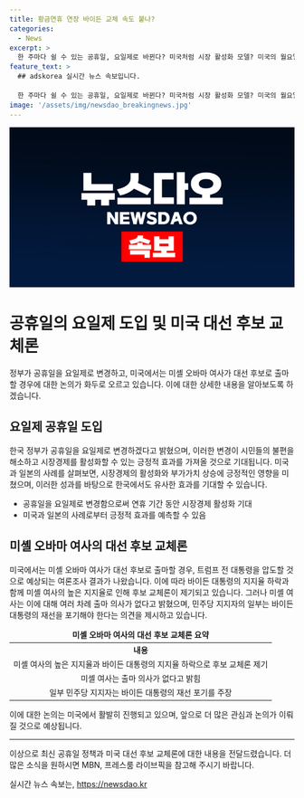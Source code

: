 ```yaml
---
title: 황금연휴 연장 바이든 교체 속도 붙나?
categories:
  - News
excerpt: >
  한 주마다 쉴 수 있는 공휴일, 요일제로 바뀐다? 미국처럼 시장 활성화 모델? 미국의 월요일 공휴일 법과 일본의 해피 먼데이 제도를 모델로 하여 공휴일을 요일에 맞춰 변경하려는 정부의 계획이 화제다. 이에 대한 관심과 기대가 높아지고 있지만, 일부 누리꾼들은 내수경제 이용을 우려하는 반응도 나오고 있다. 또한, 조 바이든 미국 대통령의 후보 교체론과 미셸 오바마 여사의 높은 지지율에 대한 놀라운 여론조사 결과도 주목받고 있다. 바이든 대통령의 고령 논란과 지지율 하락에 대한 우려도 함께 전해졌다. #요일제 #미셸오바마 #바이든대통령 #여론조사 #미국2024대선
feature_text: >
  ## adskorea 실시간 뉴스 속보입니다.

  한 주마다 쉴 수 있는 공휴일, 요일제로 바뀐다? 미국처럼 시장 활성화 모델? 미국의 월요일 공휴일 법과 일본의 해피 먼데이 제도를 모델로 하여 공휴일을 요일에 맞춰 변경하려는 정부의 계획이 화제다. 이에 대한 관심과 기대가 높아지고 있지만, 일부 누리꾼들은 내수경제 이용을 우려하는 반응도 나오고 있다. 또한, 조 바이든 미국 대통령의 후보 교체론과 미셸 오바마 여사의 높은 지지율에 대한 놀라운 여론조사 결과도 주목받고 있다. 바이든 대통령의 고령 논란과 지지율 하락에 대한 우려도 함께 전해졌다. #요일제 #미셸오바마 #바이든대통령 #여론조사 #미국2024대선
image: '/assets/img/newsdao_breakingnews.jpg'
---
```


<p><img src="/assets/img/newsdao_breakingnews.jpg" alt="adskorea 속보" /></p>

<h1>공휴일의 요일제 도입 및 미국 대선 후보 교체론</h1>

<p data-ke-size="size16">정부가 공휴일을 요일제로 변경하고, 미국에서는 미셸 오바마 여사가 대선 후보로 출마할 경우에 대한 논의가 화두로 오르고 있습니다. 이에 대한 상세한 내용을 알아보도록 하겠습니다.</p>

<h2 data-ke-size="size26">요일제 공휴일 도입</h2>

<p data-ke-size="size16">한국 정부가 공휴일을 요일제로 변경하겠다고 밝혔으며, 이러한 변경이 시민들의 불편을 해소하고 시장경제를 활성화할 수 있는 긍정적 효과를 가져올 것으로 기대됩니다. 미국과 일본의 사례를 살펴보면, 시장경제의 활성화와 부가가치 상승에 긍정적인 영향을 미쳤으며, 이러한 성과를 바탕으로 한국에서도 유사한 효과를 기대할 수 있습니다.</p>

<ul>
  <li>공휴일을 요일제로 변경함으로써 연휴 기간 동안 시장경제 활성화 기대</li>
  <li>미국과 일본의 사례로부터 긍정적 효과를 예측할 수 있음</li>
</ul>

<h2 data-ke-size="size26">미셸 오바마 여사의 대선 후보 교체론</h2>

<p data-ke-size="size16">미국에서는 미셸 오바마 여사가 대선 후보로 출마할 경우, 트럼프 전 대통령을 압도할 것으로 예상되는 여론조사 결과가 나왔습니다. 이에 따라 바이든 대통령의 지지율 하락과 함께 미셸 여사의 높은 지지율로 인해 후보 교체론이 제기되고 있습니다. 그러나 미셸 여사는 이에 대해 여러 차례 출마 의사가 없다고 밝혔으며, 민주당 지지자의 일부는 바이든 대통령의 재선을 포기해야 한다는 의견을 제시하고 있습니다.</p>

<table>
<thead>
<tr>
<td style="text-align: center; height: 17px;"><b>미셸 오바마 여사의 대선 후보 교체론 요약</b></td>
</tr>
</thead>
<tbody>
<tr>
<td style="text-align: center; height: 17px;"><b>내용</b></td>
</tr>
<tr>
<td style="text-align: center; height: 17px;">미셸 여사의 높은 지지율과 바이든 대통령의 지지율 하락으로 후보 교체론 제기</td>
</tr>
<tr>
<td style="text-align: center; height: 17px;">미셸 여사는 출마 의사가 없다고 밝힘</td>
</tr>
<tr>
<td style="text-align: center; height: 17px;">일부 민주당 지지자는 바이든 대통령의 재선 포기를 주장</td>
</tr>
</tbody>
</table>

<p data-ke-size="size16">이에 대한 논의는 미국에서 활발히 진행되고 있으며, 앞으로 더 많은 관심과 논의가 이뤄질 것으로 예상됩니다.</p>

<hr>

<p data-ke-size="size16">이상으로 최신 공휴일 정책과 미국 대선 후보 교체론에 대한 내용을 전달드렸습니다. 더 많은 소식을 원하시면 MBN, 프레스룸 라이브픽을 참고해 주시기 바랍니다.</p>
실시간 뉴스 속보는, <a href="https://newsdao.kr" rel="dofollow">https://newsdao.kr</a>


